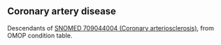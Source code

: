 ## Coronary artery disease 

Descendants of [SNOMED 709044004 (Coronary arteriosclerosis)](https://athena.ohdsi.org/search-terms/terms/317576), from OMOP condition table.

<!---
```SQL
{}
```
-->
